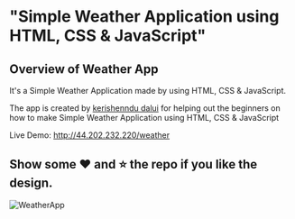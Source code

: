 # "Simple Weather Application using HTML, CSS &amp; JavaScript"

## Overview of Weather App

It's a  Simple Weather Application made by using HTML, CSS &amp; JavaScript.

The app is created by [kerishenndu dalui](http://44.202.232.220/weather) for helping out the beginners on how to make Simple Weather Application using HTML, CSS &amp; JavaScript

Live Demo: http://44.202.232.220/weather


## Show some :heart: and :star: the repo if you like the design.

![WeatherApp](https://user-images.githubusercontent.com/42378118/99897986-fd02dc00-2cc3-11eb-9cac-f5b577bfef40.png)

